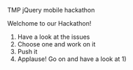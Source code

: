 TMP jQuery mobile hackathon 

Welchome to our Hackathon!
1) Have a look at the issues
2) Choose one and work on it
3) Push it
4) Applause! Go on and have a look at 1)
